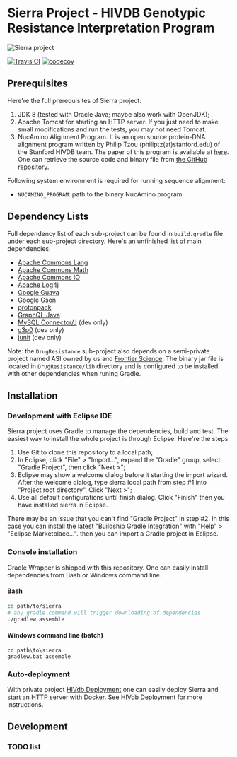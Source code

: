 # Sierra Project - HIVDB Genotypic Resistance Interpretation Program

![Sierra project][sierra-logo]

[![Travis CI](https://api.travis-ci.org/hivdb/sierra.svg?branch=master)](https://travis-ci.org/hivdb/sierra)
[![codecov](https://codecov.io/gh/hivdb/sierra/branch/master/graph/badge.svg)](https://codecov.io/gh/hivdb/sierra)

## Prerequisites

Here're the full prerequisites of Sierra project:

1. JDK 8 (tested with Oracle Java; maybe also work with OpenJDK);
2. Apache Tomcat for starting an HTTP server. If you just need to make small
   modifications and run the tests, you may not need Tomcat.
3. NucAmino Alignment Program. It is an open source protein-DNA alignment
   program written by Philip Tzou (philiptz(at)stanford.edu) of the Stanford
   HIVDB team. The paper of this program is available at
   [here][nucamino-paper]. One can retrieve the source code and binary file
   from [the GitHub repository][nucamino-github].

Following system environment is required for running sequence alignment:

- `NUCAMINO_PROGRAM`: path to the binary NucAmino program

## Dependency Lists

Full dependency list of each sub-project can be found in `build.gradle` file
under each sub-project directory. Here's an unfinished list of main
dependencies:

- [Apache Commons Lang][commons-lang]
- [Apache Commons Math][commons-math]
- [Apache Commons IO][commons-io]
- [Apache Log4j][log4j]
- [Google Guava][guava]
- [Google Gson][gson]
- [protonpack][protonpack]
- [GraphQL-Java][graphql-java]
- [MySQL Connector/J][connector-j] (dev only)
- [c3p0][c3p0] (dev only)
- [junit][junit] (dev only)

Note: the `DrugResistance` sub-project also depends on a semi-private project
named ASI owned by us and [Frontier Science][fstrf]. The binary jar file is
located in `DrugResistance/lib` directory and is configured to be installed
with other dependencies when runing Gradle.


## Installation

### Development with Eclipse IDE

Sierra project uses Gradle to manage the dependencies, build and test. The
easiest way to install the whole project is through Eclipse. Here're the steps:

1. Use Git to clone this repository to a local path;
2. In Eclipse, click "File" > "Import...", expand the "Gradle" group, select
   "Gradle Project", then click "Next >";
3. Eclipse may show a welcome dialog before it starting the import wizard.
   After the welcome dialog, type sierra local path from step #1 into
   "Project root directory". Click "Next >";
4. Use all default configurations until finish dialog. Click "Finish" then you
   have installed sierra in Eclipse.

There may be an issue that you can't find "Gradle Project" in step #2. In this
case you can install the latest "Buildship Gradle Integration" with "Help" >
"Eclipse Marketplace...". then you can import a Gradle project in Eclipse.

### Console installation

Gradle Wrapper is shipped with this repository. One can easily install
dependencies from Bash or Windows command line.

#### Bash

```bash
cd path/to/sierra
# any gradle command will trigger downloading of dependencies
./gradlew assemble
```

#### Windows command line (batch)

```winbatch
cd path\to\sierra
gradlew.bat assemble
```

### Auto-deployment

With private project [HIVdb Deployment][deployment] one can easily deploy
Sierra and start an HTTP server with Docker. See [HIVdb Deployment][deployment]
for more instructions.

## Development

### TODO list

[sierra-logo]: http://hivdb.stanford.edu/DR/webservices/images/Sierra.gif
[nucamino-paper]: https://hivdb.stanford.edu/pages/pdf/Tzou.2017.BMCBioinformatics.pdf
[nucamino-github]: https://github.com/hivdb/nucamino
[deployment]: https://github.com/hivdb/hivdb-deployment
[gradle]: http://gradle.org/
[homebrew]: http://brew.sh/
[commons-lang]: https://commons.apache.org/proper/commons-lang/
[commons-math]: https://commons.apache.org/proper/commons-math/
[commons-io]: https://commons.apache.org/proper/commons-io/
[log4j]: http://logging.apache.org/log4j/
[connector-j]: https://dev.mysql.com/downloads/connector/j/
[guava]: https://github.com/google/guava
[c3p0]: http://www.mchange.com/projects/c3p0/
[gson]: https://github.com/google/gson
[protonpack]: https://github.com/poetix/protonpack
[junit]: http://junit.org/junit4/
[graphql-java]: https://github.com/graphql-java/graphql-java
[fstrf]: https://www.fstrf.org/

